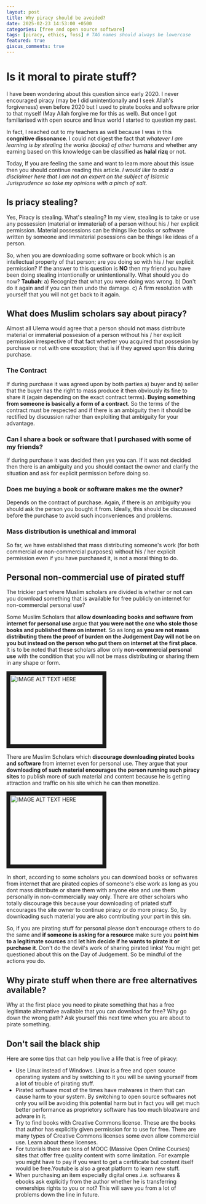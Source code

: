 ```yaml
---
layout: post
title: Why piracy should be avoided?
date: 2025-02-23 14:53:00 +0500
categories: [free and open source software]
tags: [piracy, ethics, foss] # TAG names should always be lowercase
featured: true
giscus_comments: true
---
```


# Is it moral to pirate stuff?

I have been wondering about this question since early 2020. I never encouraged piracy (may be I did unintentionally and I seek Allah's forgiveness) even before 2020 but I used to pirate books and software prior to that myself (May Allah forgive me for this as well).
But once I got familiarised with open source and linux world I started to question my past.

In fact, I reached out to my teachers as well because I was in this **congnitive dissonance**. I could not digest the fact that
_whatever I am learning is by stealing the works (books) of other humans_ and whether any earning based on this knowledge can be classified as **halal rizq** or not.

Today, If you are feeling the same and want to learn more about this issue then you should continue reading this article. _I would like to add a disclaimer here that I am not an expert on the subject of Islamic Jurisprudence so take my opinions with a pinch of salt._

## Is priacy stealing?

Yes, Piracy is stealing. What's stealing? In my view, stealing is to take or use any possession (material or immaterial) of a person without his / her explicit permission. Material possessions can be things like books or software written by someone and immaterial posessions can be things like
ideas of a person.

So, when you are downloading some software or book which is an intellectual property of that person; are you doing so with his / her explicit permission? If the answer to this question is **NO** then my friend you have been doing stealing intentionally or unintentionallly. What should you do now? **Taubah**: a) Recognize that what you were doing was wrong. b) Don't do it again and if you can then undo the damage. c) A firm resolution with yourself that you will not get back to it again.

## What does Muslim scholars say about piracy?

Almost all Ulema would agree that a person should not mass distribute material or immaterial possesion of a person without his / her explicit permission irrespective of that fact whether you acquired that possesion by purchase or not with one exception; that is if they agreed upon this during purchase.

### The Contract

If during purchase it was agreed upon by both parties a) buyer and b) seller that the buyer has the right to mass produce it then obviously its fine to share it (again depending on the exact contract terms). **Buying something from someone is basically a form of a contract**. So the terms of the contract must be respected and if there is an ambiguity then it should be rectified by discussion rather than exploiting that ambiguity for your advantage.

### Can I share a book or software that I purchased with some of my friends?

If during purchase it was decided then yes you can. If it was not decided then there is an ambiguity and you should contact the owner and clarify the situation and ask for explicit permission before doing so.

### Does me buying a book or software makes me the owner?

Depends on the contract of purchase. Again, if there is an ambiguity you should ask the person you bought it from. Ideally, this should be discussed before the purchase to avoid such inconveniences and problems.

### Mass distribution is unethical and immoral

So far, we have established that mass distributing someone's work (for both commercial or non-commercial purposes) without his / her explicit permission even if you have purchased it, is not a moral thing to do.

## Personal non-commercial use of pirated stuff

The trickier part where Muslim scholars are divided is whether or not can you download something that is available for free publicly on internet for non-commercial personal use?

Some Muslim Scholars that **allow downloading books and software from internet for personal use** argue that **you were not the one who stole those books and published them on internet**. So as long as **you are not mass distributing them the proof of burden on the Judgement Day will not be on you but instead on the person who put them on internet at the first place**. It is to be noted that these scholars allow only **non-commercial personal use** with the condition that you will not be mass distributing or sharing them in any shape or form.

<a href="http://www.youtube.com/watch?feature=player_embedded&v=itBNcwRpvE4" target="_blank"><img src="http://img.youtube.com/vi/itBNcwRpvE4/0.jpg" alt="IMAGE ALT TEXT HERE" width="240" height="180" border="10" /></a>

There are Muslim Scholars which **discourage downloading pirated books and software** from internet even for personal use. They argue that your **downloading of such material encourages the person running such piracy sites** to publish
more of such material and content because he is getting attraction and traffic on his site which he can then monetize.

<a href="http://www.youtube.com/watch?feature=player_embedded&v=cQaoFgg0u-o" target="_blank"><img src="http://img.youtube.com/vi/cQaoFgg0u-o/0.jpg" alt="IMAGE ALT TEXT HERE" width="240" height="180" border="10" /></a>

In short, according to some scholars you can download books or softwares from internet that are pirated copies of someone's else work as long as you dont mass distribute or share them with anyone else and use them personally in non-commercially way only. There are other scholars who totally discourage this because your downloading of priated stuff encourages the site owner to continue piracy or do more piracy. So, by downloading such material you are also
contributing your part in this sin.

So, if you are pirating stuff for personal please don't encourage others to do the same and **if someone is asking for a resource** make sure you **point him to a legitimate sources** and **let him decide if he wants to pirate it or purchase it**. Don't do the devil's work of sharing pirated links! You might get questioned about this on the Day of Judgement. So be mindful of the actions you do.

## Why pirate stuff when there are free alternatives available?

Why at the first place you need to pirate something that has a free legitimate alternative available that you can download for free? Why go down the wrong path? Ask yourself this next time when you are about to pirate something.

## Don't sail the black ship

Here are some tips that can help you live a life that is free of piracy:

- Use Linux instead of Windows. Linux is a free and open source operating system and by switching to it you will be saving yourself from a lot of trouble of pirating stuff.
- Pirated software most of the times have malwares in them that can cause harm to your system. By switching to open source softwares not only you will be avoiding this potential harm but in fact you will get much better performance as proprietory software has too much bloatware and adware in it.
- Try to find books with Creative Commons license. These are the books that author has explicitly given permission for to use for free. There are many types of Creative Commons licenses some even allow commercial use. Learn about these licenses.
- For tutorials there are tons of MOOC (Massive Open Online Courses) sites that offer free quality content with some limitation. For example you might have to pay if you want to get a certificate but content itself would be free.Youtube is also a great platform to learn new stuff.
- When purchasing an item especially digital ones .i.e. softwares & ebooks ask explicitly from the author whether he is transferring ownerships rights to you or not? This will save you from a lot of problems down the line in future.